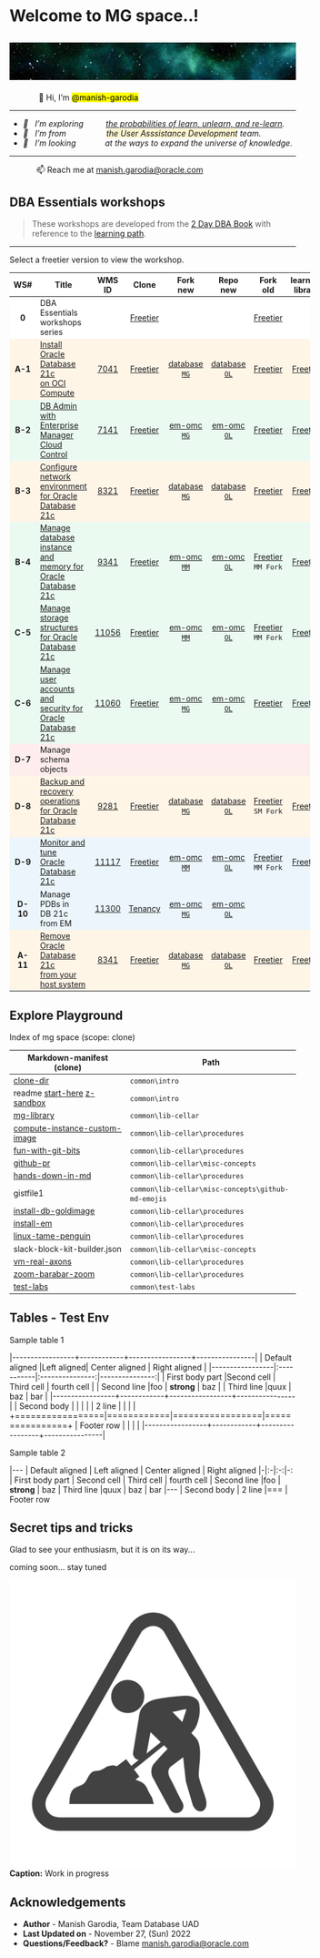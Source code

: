 # Welcome to MG space..!

![mg space](./../images/mg-space.jpg " ") 
----

&nbsp;&nbsp;&nbsp;&nbsp;&nbsp;&nbsp;&nbsp;&nbsp;&nbsp;&nbsp;&nbsp;&nbsp; 👋 Hi, I’m <mark>@manish-garodia</mark>
<i>

----
- 👀 &nbsp;&nbsp;I’m exploring &nbsp;&nbsp;&nbsp;&nbsp;&nbsp;&nbsp;&nbsp;&nbsp;&nbsp;<ins>the probabilities of learn, unlearn, and re-learn</ins>.  
- 🌱 &nbsp;&nbsp;I’m from &nbsp;&nbsp;&nbsp;&nbsp;&nbsp;&nbsp;&nbsp;&nbsp;&nbsp;&nbsp;&nbsp;	&nbsp;&nbsp;&nbsp;&nbsp;&nbsp;<span style="background-color: #FCF3CF">the User Asssistance Development</span> team.
- 💞️ &nbsp;&nbsp;I’m looking &nbsp;&nbsp;&nbsp;&nbsp;&nbsp;&nbsp;&nbsp;&nbsp;&nbsp;&nbsp;&nbsp;&nbsp;at the ways to expand the universe of knowledge.
</i>

----
&nbsp;&nbsp;&nbsp;&nbsp;&nbsp;&nbsp;&nbsp;&nbsp;&nbsp;&nbsp;&nbsp;&nbsp;📫 Reach me at [manish.garodia@oracle.com](./files/email.md)

## DBA Essentials workshops

> These workshops are developed from the [2 Day DBA Book](https://docs.oracle.com/en/database/oracle/oracle-database/19/admqs/index.html) with reference to the [learning path](https://apexapps.oracle.com/pls/apex/f?p=44785:50:1090764338649:::50:P50_COURSE_ID,P50_EVENT_ID:458,6362).

----

Select a freetier version to view the workshop. 
<style>
.heatMap {
    width: 105%;
    text-align: left;
}
.heatMap th {
background: light grey;
word-wrap: break-word;
text-align: center;
}
.heatMap tr:nth-child(1) { background: white; }
.heatMap tr:nth-child(2) { background: #FEF5E7; }
.heatMap tr:nth-child(3) { background: #EAFAF1; }
.heatMap tr:nth-child(4) { background: #FEF5E7; }
.heatMap tr:nth-child(5) { background: #EAFAF1; }
.heatMap tr:nth-child(6) { background: #EAFAF1; }
.heatMap tr:nth-child(7) { background: #EAFAF1; }
.heatMap tr:nth-child(8) { background: #FDEDEC; }
.heatMap tr:nth-child(9) { background: #FEF5E7; }
.heatMap tr:nth-child(10) { background: #EBF5FB; }
.heatMap tr:nth-child(11) { background: #EBF5FB; }
.heatMap tr:nth-child(12) { background: #FEF5E7; }
</style>

<div class="heatMap">

| WS# |Title                            | WMS ID | Clone        | Fork <br>new | Repo <br>new | Fork <br>old | learning <br>library</br> |
|:----------------:|---------------------------------|:------:|:------------:|:----:|:-------------------------:|:-------------------------:|:-------------------------:|
|**0**             | DBA Essentials workshops series |        | [Freetier](http://127.0.0.1:5500/../mg-playground/projects/dba-essentials-test/workshops/freetier/) | | |[Freetier](https://manish-garodia.github.io/mg-playground/projects/dba-essentials-test/workshops/freetier/) | |
|**A-1**             | [Install Oracle Database 21c <br>on OCI Compute](http://bit.ly/ws1-installdb) | [7041](https://apex.oraclecorp.com/pls/apex/f?p=24885:14:116446876260617::::P14_ID:7041) | [Freetier](http://127.0.0.1:5500/../mg-playground/projects/dba-essentials-test/install-db/workshops/freetier/?lab=dbca-typical-advanced#Task3:CreateandConfigureaContainerDatabase(AdvancedMode)) | [database <br>`MG`](https://manish-garodia.github.io/database/odb-21c/dba-essentials/install-db/workshops/freetier/) | [database <br>`OL`](https://oracle-livelabs.github.io/database/odb-21c/dba-essentials/install-db/workshops/freetier/) | [Freetier](https://manish-garodia.github.io/learning-library/data-management-library/database/21c/dba-essentials/install-db/workshops/freetier/) | [Freetier](https://oracle.github.io/learning-library/data-management-library/database/21c/dba-essentials/install-db/workshops/freetier/) | 
|**B-2**             | [DB Admin with Enterprise <br>Manager Cloud Control</br>](http://bit.ly/ws2-startemcc) | [7141](https://apex.oraclecorp.com/pls/apex/f?p=24885:320:111226363276646::::P320_ID:7141) | [Freetier](http://127.0.0.1:5500/../mg-playground/projects/dba-essentials-test/em-dba/workshops/freetier/)  | [em-omc <br>`MG`](https://manish-garodia.github.io/em-omc/enterprise-manager/odb-21c/dba-essentials/em-dba/workshops/freetier/) | [em-omc <br>`OL`](https://oracle-livelabs.github.io/em-omc/enterprise-manager/odb-21c/dba-essentials/em-dba/workshops/freetier/) | [Freetier](https://manish-garodia.github.io/learning-library/data-management-library/database/21c/dba-essentials/em-dba/workshops/freetier/) | [Freetier](https://oracle.github.io/learning-library/data-management-library/database/21c/dba-essentials/em-dba/workshops/freetier/) |
|**B-3**             | [Configure network environment <br>for Oracle Database 21c](https://apexapps.oracle.com/pls/apex/dbpm/r/livelabs/view-workshop?wid=933) | [8321](https://apex.oraclecorp.com/pls/apex/f?p=24885:320:8915333266180::::P320_ID:8321) | [Freetier](http://127.0.0.1:5500/../mg-playground/projects/dba-essentials-test/configure-network-env/workshops/freetier/) | [database <br>`MG`](https://manish-garodia.github.io/database/odb-21c/dba-essentials/configure-network-env/workshops/freetier/) | [database <br>`OL`](https://oracle-livelabs.github.io/database/odb-21c/dba-essentials/configure-network-env/workshops/freetier/) | [Freetier](https://manish-garodia.github.io/learning-library/data-management-library/database/21c/dba-essentials/configure-network-env/workshops/freetier/) | [Freetier](https://oracle.github.io/learning-library/data-management-library/database/21c/dba-essentials/configure-network-env/workshops/freetier/) |
|**B-4**             | [Manage database instance and <br>memory for Oracle Database 21c](https://apexapps.oracle.com/pls/apex/dbpm/r/livelabs/view-workshop?wid=3003) | [9341](https://apex.oraclecorp.com/pls/apex/f?p=24885:320:8915333266180::::P320_ID:9341) | [Freetier](http://127.0.0.1:5500/../mg-playground/projects/dba-essentials-test/manage-instance-memory/workshops/freetier/) | [em-omc <br>`MM`](https://manisha-mati.github.io/em-omc/enterprise-manager/odb-21c/dba-essentials/manage-instance-memory/workshops/freetier/) | [em-omc <br>`OL`](https://oracle-livelabs.github.io/em-omc/enterprise-manager/odb-21c/dba-essentials/manage-instance-memory/workshops/freetier/) |  [Freetier](https://manisha-mati.github.io/learning-library/data-management-library/database/21c/dba-essentials/manage-instance-memory/workshops/freetier/) <br>`MM Fork` | [Freetier](https://oracle.github.io/learning-library/data-management-library/database/21c/dba-essentials/manage-instance-memory/workshops/freetier/) |
|**C-5**             | [Manage storage structures <br>for Oracle Database 21c](https://apexapps.oracle.com/pls/apex/dbpm/r/livelabs/view-workshop?wid=3236) | [11056](https://apex.oraclecorp.com/pls/apex/f?p=24885:320:114056386332992::::P320_ID:11056) | [Freetier](http://127.0.0.1:5500/../mg-playground/projects/dba-essentials-test/manage-storage-structures/workshops/freetier/) | [em-omc <br>`MM`](https://manisha-mati.github.io/em-omc/enterprise-manager/odb-21c/dba-essentials/manage-storage-structures/workshops/freetier/) | [em-omc <br>`OL`](https://oracle-livelabs.github.io/em-omc/enterprise-manager/odb-21c/dba-essentials/manage-storage-structures/workshops/freetier/) | [Freetier](https://manisha-mati.github.io/learning-library/data-management-library/database/21c/dba-essentials/manage-storage-structures/workshops/freetier/)  <br>`MM Fork` | [Freetier](https://oracle.github.io/learning-library/data-management-library/database/21c/dba-essentials/manage-storage-structures/workshops/freetier/)                          |
|**C-6**             | [Manage user accounts and <br>security for Oracle Database 21c](https://apexapps.oracle.com/pls/apex/dbpm/r/livelabs/view-workshop?wid=3201) | [11060](https://apex.oraclecorp.com/pls/apex/f?p=24885:320:106743200474385::::P320_ID:11060) | [Freetier](http://127.0.0.1:5500/../mg-playground/projects/dba-essentials-test/manage-users-security/workshops/freetier/)  | [em-omc <br>`MG`](https://manish-garodia.github.io/em-omc/enterprise-manager/odb-21c/dba-essentials/manage-users-security/workshops/freetier/) | [em-omc <br>`OL`](https://oracle-livelabs.github.io/em-omc/enterprise-manager/odb-21c/dba-essentials/manage-users-security/workshops/freetier/) | [Freetier](https://manish-garodia.github.io/learning-library/data-management-library/database/21c/dba-essentials/manage-users-security/workshops/freetier/) | [Freetier](https://oracle.github.io/learning-library/data-management-library/database/21c/dba-essentials/manage-users-security/workshops/freetier/) |
|**D-7**             | Manage schema objects                             |        |            |      |                           |
|**D-8**             | [Backup and recovery operations <br>for Oracle Database 21c](https://apexapps.oracle.com/pls/apex/dbpm/r/livelabs/view-workshop?wid=3005) | [9281](https://apex.oraclecorp.com/pls/apex/f?p=24885:320:8915333266180::::P320_ID:9281) | [Freetier](http://127.0.0.1:5500/../mg-playground/projects/dba-essentials-test/backup-recovery/workshops/freetier/) | [database <br>`MG`](https://manish-garodia.github.io/database/odb-21c/dba-essentials/backup-recovery/workshops/freetier/) | [database <br>`OL`](https://oracle-livelabs.github.io/database/odb-21c/dba-essentials/backup-recovery/workshops/freetier/) | [Freetier](https://suremoha.github.io/learning-library/data-management-library/database/21c/dba-essentials/backup-recovery/workshops/freetier/) <br>`SM Fork` | [Freetier](https://oracle.github.io/learning-library/data-management-library/database/21c/dba-essentials/backup-recovery/workshops/freetier/) |
|**D-9**             | [Monitor and tune <br>Oracle Database 21c](https://apexapps.oracle.com/pls/apex/r/dbpm/livelabs/view-workshop?wid=3322) | [11117](https://apex.oraclecorp.com/pls/apex/f?p=24885:320:6098096741669::::P320_ID:11117) | [Freetier](http://127.0.0.1:5500/../mg-playground/projects/dba-essentials-test/monitor-tune-db/workshops/freetier/) | [em-omc <br>`MM`](https://manisha-mati.github.io/em-omc/enterprise-manager/odb-21c/dba-essentials/monitor-tune-db/workshops/freetier/) | [em-omc <br>`OL`](https://oracle-livelabs.github.io/em-omc/enterprise-manager/odb-21c/dba-essentials/monitor-tune-db/workshops/freetier/) | [Freetier](https://manisha-mati.github.io/em-omc/enterprise-manager/odb-21c/dba-essentials/monitor-tune-db/workshops/freetier/) <br>`MM Fork` | [Freetier](https://oracle-livelabs.github.io/em-omc/enterprise-manager/odb-21c/dba-essentials/monitor-tune-db/workshops/freetier/) |
|**D-10**            | Manage PDBs in <br>DB 21c from EM |  [11300](https://apex.oraclecorp.com/pls/apex/f?p=24885:320:9039935857860::::P320_ID:11300)   | [Tenancy](http://127.0.0.1:5500/../mg-playground/projects/dba-essentials-test/manage-pdb/workshops/tenancy/) |[em-omc <br>`MG`](https://manish-garodia.github.io/em-omc/enterprise-manager/odb-21c/dba-essentials/manage-pdb/workshops/tenancy/)      |  [em-omc <br>`OL`](https://oracle-livelabs.github.io/em-omc/enterprise-manager/odb-21c/dba-essentials/manage-pdb/workshops/tenancy/) | | |
|**A-11**            | [Remove Oracle Database 21c <br>from your host system](https://apexapps.oracle.com/pls/apex/dbpm/r/livelabs/view-workshop?wid=994) | [8341](https://apex.oraclecorp.com/pls/apex/f?p=24885:320:8915333266180::::P320_ID:8341) | [Freetier](http://127.0.0.1:5500/../mg-playground/projects/dba-essentials-test/remove-db/workshops/freetier/) | [database <br>`MG`](https://manish-garodia.github.io/database/odb-21c/dba-essentials/remove-db/workshops/freetier/) | [database <br>`OL`](https://oracle-livelabs.github.io/database/odb-21c/dba-essentials/remove-db/workshops/freetier/) | [Freetier](https://manish-garodia.github.io/learning-library/data-management-library/database/21c/dba-essentials/remove-db/workshops/freetier/) | [Freetier](https://oracle.github.io/learning-library/data-management-library/database/21c/dba-essentials/remove-db/workshops/freetier/) |

</div class="heatMap">

## Explore **Playground**

Index of mg space (scope: clone)

| Markdown-manifest (clone)             | Path                                                   |
|---------------------------------------|--------------------------------------------------------|
| [clone-dir](http://127.0.0.1:5500)    | `common\intro`                                         |
| readme [start-here](http://127.0.0.1:5500/mg-playground/start-here/) <if type="hidden">[z-sandbox](http://127.0.0.1:5500/mg-playground/z-sandbox/)</if>  | `common\intro`  |
| [mg-library](http://127.0.0.1:5500/mg-playground/mg-library/)   | `common\lib-cellar`          |
| [compute-instance-custom-image](http://127.0.0.1:5500/mg-playground/topic-title/compute-instance-custom-image/)  | `common\lib-cellar\procedures`          |
| [fun-with-git-bits](http://127.0.0.1:5500/mg-playground/topic-title/fun-with-git-bits/)        | `common\lib-cellar\procedures`          |
|<if type="hidden"> [github-pr](http://127.0.0.1:5500/mg-playground/topic-title/github-pr/)                        | `common\lib-cellar\misc-concepts` </if> |
| [hands-down-in-md](http://127.0.0.1:5500/mg-playground/topic-title/hands-down-in-md/)          |  `common\lib-cellar\procedures`          |
| gistfile1             |  `common\lib-cellar\misc-concepts\github-md-emojis`                    |
| [install-db-goldimage](http://127.0.0.1:5500/mg-playground/topic-title/install-db-goldimage/)  |  `common\lib-cellar\procedures`          |
| [install-em](http://127.0.0.1:5500/mg-playground/topic-title/install-cc/)                  | `common\lib-cellar\procedures`          |
| [linux-tame-penguin](http://127.0.0.1:5500/mg-playground/topic-title/linux-tame-penguin/)                  | `common\lib-cellar\procedures`          |
| slack-block-kit-builder.json          | `common\lib-cellar\misc-concepts`                      |
| [vm-real-axons](http://127.0.0.1:5500/mg-playground/topic-title/vm-real-axons/)  | `common\lib-cellar\procedures`          |
| [zoom-barabar-zoom](http://127.0.0.1:5500/mg-playground/topic-title/zoom-barabar-zoom/)        | `common\lib-cellar\procedures`          |
| [test-labs](http://127.0.0.1:5500/mg-playground/common/test-labs/)        | `common\test-labs`          |


## Tables - Test Env

Sample table 1


|-----------------+------------+-----------------+----------------|
| Default aligned |Left aligned| Center aligned  | Right aligned  |
|-----------------|:-----------|:---------------:|---------------:|
| First body part |Second cell | Third cell      | fourth cell    |
| Second line     |foo         | **strong**      | baz            |
| Third line      |quux        | baz             | bar            |
|-----------------+------------+-----------------+----------------|
| Second body     |            |                 |                |
| 2 line          |            |                 |                |
+=================|============|=================|================+
| Footer row      |            |                 |                |
|-----------------+------------+-----------------+----------------|


Sample table 2

|---
| Default aligned | Left aligned | Center aligned | Right aligned
|-|:-|:-:|-:
| First body part | Second cell | Third cell | fourth cell
| Second line |foo | **strong** | baz
| Third line |quux | baz | bar
|---
| Second body
| 2 line
|===
| Footer row

## Secret tips and tricks

Glad to see your enthusiasm, but it is on its way... 

coming soon... stay tuned 

![Alt text Work-in-progress](./../images/maintenance-work-in-progress.jpg " Title wip")**Caption:** Work in progress

## Acknowledgements

 - **Author** - Manish Garodia, Team Database UAD
 - **Last Updated on** - November 27, (Sun) 2022
 - **Questions/Feedback?** - Blame [manish.garodia@oracle.com](./files/email.md)

<if type="hidden"> </if>

<!---
manish-garodia/manish-garodia is a ✨ special ✨ repository because its `README.md` (this file) appears on your GitHub profile.
You can click the Preview link to take a look at your changes.
--->

